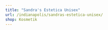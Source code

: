 ```yaml
---
title: "Sandra's Estetica Unisex"
url: /indianapolis/sandras-estetica-unisex/
shop: Kosmetik
---
```


